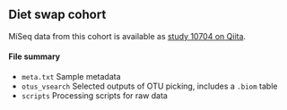 ## Diet swap cohort

MiSeq data from this cohort is available as [study 10704 on Qiita](https://qiita.ucsd.edu/study/description/10704). 


#### File summary
- `meta.txt` Sample metadata
- `otus_vsearch` Selected outputs of OTU picking, includes a `.biom` table
- `scripts` Processing scripts for raw data
